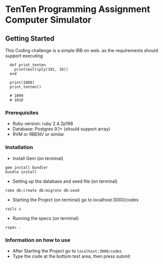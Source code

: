 # TenTen Programming Assignment Computer Simulator
## Getting Started
This Coding challenge is a simple IRB on web. as the requirements should support executing

```
  def print_tenten
    print(multiply(101, 10))
  end

  print(1009)
  print_tenten()

  # 1099
  # 1010
```

### Prerequisites
* Ruby version: ruby 2.4.2p198
* Database: Postgres 9.1+ (should support array)
* RVM or RBENV or similar

### Installation

* Install Gem (on terminal)
```
gem install bundler
bundle install
```

* Setting up the database and seed file (on terminal)
```
rake db:create db:migrate db:seed
```

* Starting the Project (on terminal) go to localhost:3000/codes
```
rails s
```

* Running the specs (on terminal)
```
rspec .
```

### Information on how to use

* After Starting the Project go to `localhost:3000/codes`
* Type the code at the bottom text area, then press submit
